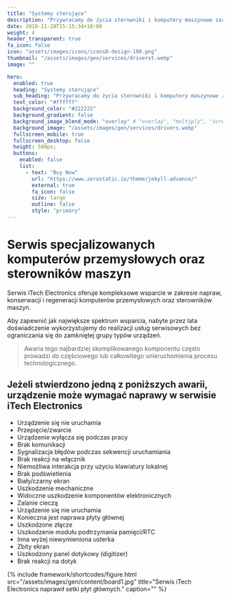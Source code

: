 ```yaml
---
title: "Systemy sterujące"
description: "Przywracamy do życia sterowniki i komputery maszynowe zarządzające przebiegiem pracy urządzeń."
date: 2018-11-28T15:15:34+10:00
weight: 4
header_transparent: true
fa_icon: false
icon: "assets/images/icons/icons8-design-100.png"
thumbnail: "/assets/images/gen/services/driverst.webp"
image: ""

hero:
  enabled: true
  heading: "Systemy sterujące"
  sub_heading: "Przywracamy do życia sterowniki i komputery maszynowe zarządzające przebiegiem pracy urządzeń."
  text_color: "#ffffff"
  background_color: "#222222"
  background_gradient: false
  background_image_blend_mode: "overlay" # "overlay", "multiply", "screen"
  background_image: "/assets/images/gen/services/drivers.webp"
  fullscreen_mobile: true
  fullscreen_desktop: false
  height: 500px;
  buttons:
    enabled: false
    list:
      - text: "Buy Now"
        url: "https://www.zerostatic.io/theme/jekyll-advance/"
        external: true
        fa_icon: false
        size: large
        outline: false
        style: "primary"
---
```



# Serwis specjalizowanych komputerów przemysłowych oraz sterowników maszyn

Serwis iTech Electronics oferuje kompleksowe wsparcie w zakresie napraw, konserwacji i regeneracji komputerów przemysłowych oraz sterowników maszyn.

Aby zapewnić jak największe spektrum wsparcia, nabyte przez lata doświadczenie wykorzystujemy do realizacji usług serwisowych bez ograniczania się do zamkniętej grupy typów urządzeń.

> Awaria tego najbardziej skomplikowanego komponentu często prowadzi do częściowego lub całkowitego unieruchomienia procesu technologicznego.



## Jeżeli stwierdzono jedną z poniższych awarii, urządzenie może wymagać naprawy w serwisie iTech Electronics

- Urządzenie się nie uruchamia
- Przepięcie/zwarcie
- Urządzenie wyłącza się podczas pracy
- Brak komunikacji
- Sygnalizacja błędów podczas sekwencji uruchamiania
- Brak reakcji na włącznik
- Niemożliwa interakcja przy użyciu klawiatury lokalnej
- Brak podświetlenia
- Biały/czarny ekran
- Uszkodzenie mechaniczne
- Widoczne uszkodzenie komponentów elektronicznych
- Zalanie cieczą
- Urządzenie się nie uruchamia
- Konieczna jest naprawa płyty głównej
- Uszkodzone złącze
- Uszkodzenie modułu podtrzymania pamięci/RTC
- Inna wyżej niewymieniona usterka
- Zbity ekran
- Uszkodzony panel dotykowy (digitizer)
- Brak reakcji na dotyk


{% include framework/shortcodes/figure.html src="/assets/images/gen/content/board1.jpg" title="Serwis iTech Electronics naprawił setki płyt głównych." caption="" %}